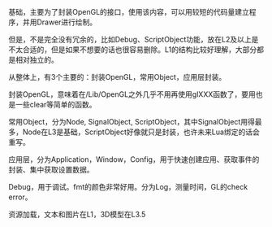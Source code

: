 基础，主要为了封装OpenGL的接口，使用该内容，可以用较短的代码量建立程序，并用Drawer进行绘制。

但是，不是完全没有冗余的，比如Debug、ScriptObject功能，放在L2及以上是不太合适的，但是如果不想要的话也很容易删除。L1的结构比较好理解，大部分都是相对独立的。

从整体上，有3个主要的：封装OpenGL，常用Object，应用层封装。

封装OpenGL，意味着在/Lib/OpenGL之外几乎不用再使用glXXX函数了，要用也是一些clear等简单的函数。


常用Object，分为Node, SignalObject, ScriptObject，其中SignalObject用得最多，Node在L3是基础，ScriptObject好像就只是封装，也许未来Lua绑定的话会重写。

应用层，分为Application，Window，Config，用于快速创建应用、获取事件的封装、集中获取设置数据。

Debug，用于调试。fmt的颜色非常好用。分为Log，测量时间，GL的check error。

资源加载，文本和图片在L1，3D模型在L3.5
